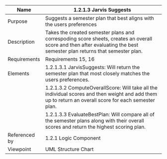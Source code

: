 
| Name | 1.2.1.3 Jarvis Suggests |
| ----------- | ----------- |
| Purpose | Suggests a semester plan that best aligns with the users preferences |
| Description | Takes the created semester plans and correspoding score sheets, creates an overall score and then after evaluating the best semester plan returns that semester plan.  |
| Requirements | Requirements 15, 16 |
| Elements | 1.2.1.3.1 JarvisSuggests: Will return the semester plan that most closely matches the users preferences. |
|  | 1.2.1.3.2 ComputeOverallScore: Will take all the individual scores and then weight and add them up to return an overall score for each semester plan. |
|  | 1.2.1.3.3 EvaluateBestPlan: Will compare all of the semester plans along with their overall scores and return the highest scoring plan. |
| Referenced by | 1.2.1 Logic Component  |
| Viewpoint | UML Structure Chart
